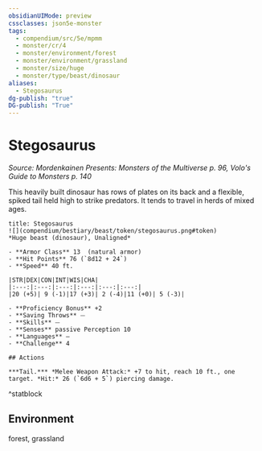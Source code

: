 ```yaml
---
obsidianUIMode: preview
cssclasses: json5e-monster
tags:
  - compendium/src/5e/mpmm
  - monster/cr/4
  - monster/environment/forest
  - monster/environment/grassland
  - monster/size/huge
  - monster/type/beast/dinosaur
aliases:
  - Stegosaurus
dg-publish: "true"
DG-publish: "True"
---
```

# Stegosaurus
*Source: Mordenkainen Presents: Monsters of the Multiverse p. 96, Volo's Guide to Monsters p. 140*  

This heavily built dinosaur has rows of plates on its back and a flexible, spiked tail held high to strike predators. It tends to travel in herds of mixed ages.

```ad-statblock
title: Stegosaurus
![](compendium/bestiary/beast/token/stegosaurus.png#token)
*Huge beast (dinosaur), Unaligned*

- **Armor Class** 13  (natural armor)
- **Hit Points** 76 (`8d12 + 24`)
- **Speed** 40 ft.

|STR|DEX|CON|INT|WIS|CHA|
|:---:|:---:|:---:|:---:|:---:|:---:|
|20 (+5)| 9 (-1)|17 (+3)| 2 (-4)|11 (+0)| 5 (-3)|

- **Proficiency Bonus** +2
- **Saving Throws** ⏤
- **Skills** ⏤
- **Senses** passive Perception 10
- **Languages** —
- **Challenge** 4

## Actions

***Tail.*** *Melee Weapon Attack:* +7 to hit, reach 10 ft., one target. *Hit:* 26 (`6d6 + 5`) piercing damage.
```
^statblock

## Environment

forest, grassland